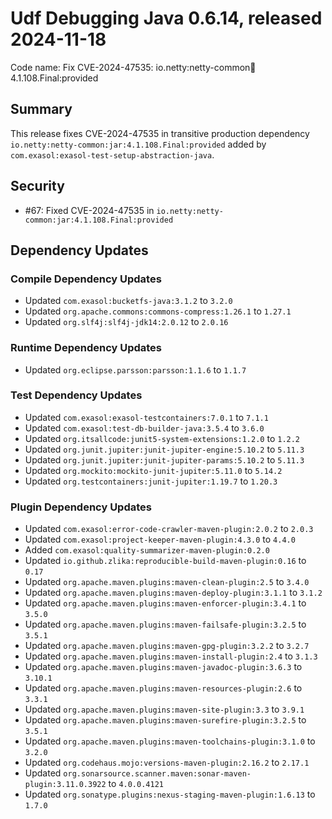 # Udf Debugging Java 0.6.14, released 2024-11-18

Code name: Fix CVE-2024-47535: io.netty:netty-common:jar:4.1.108.Final:provided

## Summary

This release fixes CVE-2024-47535 in transitive production dependency `io.netty:netty-common:jar:4.1.108.Final:provided` added by `com.exasol:exasol-test-setup-abstraction-java`.

## Security

* #67: Fixed CVE-2024-47535 in `io.netty:netty-common:jar:4.1.108.Final:provided`

## Dependency Updates

### Compile Dependency Updates

* Updated `com.exasol:bucketfs-java:3.1.2` to `3.2.0`
* Updated `org.apache.commons:commons-compress:1.26.1` to `1.27.1`
* Updated `org.slf4j:slf4j-jdk14:2.0.12` to `2.0.16`

### Runtime Dependency Updates

* Updated `org.eclipse.parsson:parsson:1.1.6` to `1.1.7`

### Test Dependency Updates

* Updated `com.exasol:exasol-testcontainers:7.0.1` to `7.1.1`
* Updated `com.exasol:test-db-builder-java:3.5.4` to `3.6.0`
* Updated `org.itsallcode:junit5-system-extensions:1.2.0` to `1.2.2`
* Updated `org.junit.jupiter:junit-jupiter-engine:5.10.2` to `5.11.3`
* Updated `org.junit.jupiter:junit-jupiter-params:5.10.2` to `5.11.3`
* Updated `org.mockito:mockito-junit-jupiter:5.11.0` to `5.14.2`
* Updated `org.testcontainers:junit-jupiter:1.19.7` to `1.20.3`

### Plugin Dependency Updates

* Updated `com.exasol:error-code-crawler-maven-plugin:2.0.2` to `2.0.3`
* Updated `com.exasol:project-keeper-maven-plugin:4.3.0` to `4.4.0`
* Added `com.exasol:quality-summarizer-maven-plugin:0.2.0`
* Updated `io.github.zlika:reproducible-build-maven-plugin:0.16` to `0.17`
* Updated `org.apache.maven.plugins:maven-clean-plugin:2.5` to `3.4.0`
* Updated `org.apache.maven.plugins:maven-deploy-plugin:3.1.1` to `3.1.2`
* Updated `org.apache.maven.plugins:maven-enforcer-plugin:3.4.1` to `3.5.0`
* Updated `org.apache.maven.plugins:maven-failsafe-plugin:3.2.5` to `3.5.1`
* Updated `org.apache.maven.plugins:maven-gpg-plugin:3.2.2` to `3.2.7`
* Updated `org.apache.maven.plugins:maven-install-plugin:2.4` to `3.1.3`
* Updated `org.apache.maven.plugins:maven-javadoc-plugin:3.6.3` to `3.10.1`
* Updated `org.apache.maven.plugins:maven-resources-plugin:2.6` to `3.3.1`
* Updated `org.apache.maven.plugins:maven-site-plugin:3.3` to `3.9.1`
* Updated `org.apache.maven.plugins:maven-surefire-plugin:3.2.5` to `3.5.1`
* Updated `org.apache.maven.plugins:maven-toolchains-plugin:3.1.0` to `3.2.0`
* Updated `org.codehaus.mojo:versions-maven-plugin:2.16.2` to `2.17.1`
* Updated `org.sonarsource.scanner.maven:sonar-maven-plugin:3.11.0.3922` to `4.0.0.4121`
* Updated `org.sonatype.plugins:nexus-staging-maven-plugin:1.6.13` to `1.7.0`
